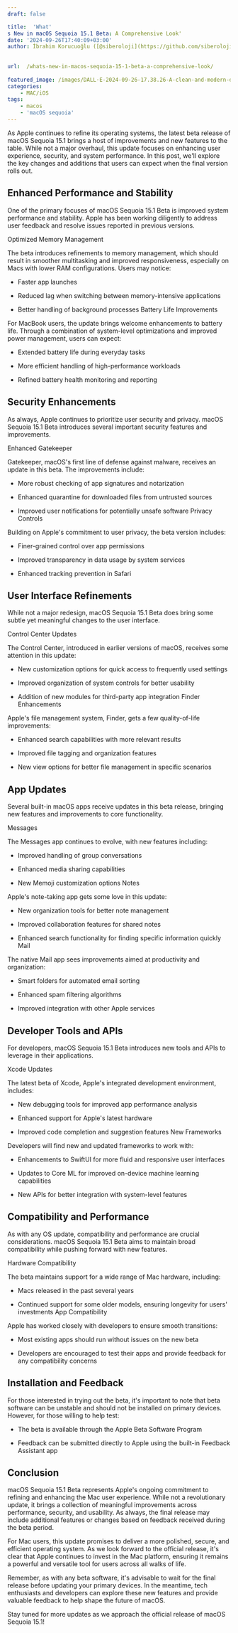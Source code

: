 ```yaml
---
draft: false

title:  'What'
s New in macOS Sequoia 15.1 Beta: A Comprehensive Look'
date: '2024-09-26T17:40:09+03:00'
author: İbrahim Korucuoğlu ([@siberoloji](https://github.com/siberoloji))
 
 
url:  /whats-new-in-macos-sequoia-15-1-beta-a-comprehensive-look/
 
featured_image: /images/DALL·E-2024-09-26-17.38.26-A-clean-and-modern-depiction-of-macOS-Sequoia-with-a-sleek-laptop-displaying-a-vibrant-desktop-background-of-a-majestic-giant-sequoia-forest-in-the-b.webp
categories:
    - MAC/iOS
tags:
    - macos
    - 'macOS sequoia'
---
```



As Apple continues to refine its operating systems, the latest beta release of macOS Sequoia 15.1 brings a host of improvements and new features to the table. While not a major overhaul, this update focuses on enhancing user experience, security, and system performance. In this post, we'll explore the key changes and additions that users can expect when the final version rolls out.



## Enhanced Performance and Stability



One of the primary focuses of macOS Sequoia 15.1 Beta is improved system performance and stability. Apple has been working diligently to address user feedback and resolve issues reported in previous versions.



Optimized Memory Management



The beta introduces refinements to memory management, which should result in smoother multitasking and improved responsiveness, especially on Macs with lower RAM configurations. Users may notice:


* Faster app launches

* Reduced lag when switching between memory-intensive applications

* Better handling of background processes
Battery Life Improvements



For MacBook users, the update brings welcome enhancements to battery life. Through a combination of system-level optimizations and improved power management, users can expect:


* Extended battery life during everyday tasks

* More efficient handling of high-performance workloads

* Refined battery health monitoring and reporting
## Security Enhancements



As always, Apple continues to prioritize user security and privacy. macOS Sequoia 15.1 Beta introduces several important security features and improvements.



Enhanced Gatekeeper



Gatekeeper, macOS's first line of defense against malware, receives an update in this beta. The improvements include:


* More robust checking of app signatures and notarization

* Enhanced quarantine for downloaded files from untrusted sources

* Improved user notifications for potentially unsafe software
Privacy Controls



Building on Apple's commitment to user privacy, the beta version includes:


* Finer-grained control over app permissions

* Improved transparency in data usage by system services

* Enhanced tracking prevention in Safari
## User Interface Refinements



While not a major redesign, macOS Sequoia 15.1 Beta does bring some subtle yet meaningful changes to the user interface.



Control Center Updates



The Control Center, introduced in earlier versions of macOS, receives some attention in this update:


* New customization options for quick access to frequently used settings

* Improved organization of system controls for better usability

* Addition of new modules for third-party app integration
Finder Enhancements



Apple's file management system, Finder, gets a few quality-of-life improvements:


* Enhanced search capabilities with more relevant results

* Improved file tagging and organization features

* New view options for better file management in specific scenarios
## App Updates



Several built-in macOS apps receive updates in this beta release, bringing new features and improvements to core functionality.



Messages



The Messages app continues to evolve, with new features including:


* Improved handling of group conversations

* Enhanced media sharing capabilities

* New Memoji customization options
Notes



Apple's note-taking app gets some love in this update:


* New organization tools for better note management

* Improved collaboration features for shared notes

* Enhanced search functionality for finding specific information quickly
Mail



The native Mail app sees improvements aimed at productivity and organization:


* Smart folders for automated email sorting

* Enhanced spam filtering algorithms

* Improved integration with other Apple services
## Developer Tools and APIs



For developers, macOS Sequoia 15.1 Beta introduces new tools and APIs to leverage in their applications.



Xcode Updates



The latest beta of Xcode, Apple's integrated development environment, includes:


* New debugging tools for improved app performance analysis

* Enhanced support for Apple's latest hardware

* Improved code completion and suggestion features
New Frameworks



Developers will find new and updated frameworks to work with:


* Enhancements to SwiftUI for more fluid and responsive user interfaces

* Updates to Core ML for improved on-device machine learning capabilities

* New APIs for better integration with system-level features
## Compatibility and Performance



As with any OS update, compatibility and performance are crucial considerations. macOS Sequoia 15.1 Beta aims to maintain broad compatibility while pushing forward with new features.



Hardware Compatibility



The beta maintains support for a wide range of Mac hardware, including:


* Macs released in the past several years

* Continued support for some older models, ensuring longevity for users' investments
App Compatibility



Apple has worked closely with developers to ensure smooth transitions:


* Most existing apps should run without issues on the new beta

* Developers are encouraged to test their apps and provide feedback for any compatibility concerns
## Installation and Feedback



For those interested in trying out the beta, it's important to note that beta software can be unstable and should not be installed on primary devices. However, for those willing to help test:


* The beta is available through the Apple Beta Software Program

* Feedback can be submitted directly to Apple using the built-in Feedback Assistant app
## Conclusion



macOS Sequoia 15.1 Beta represents Apple's ongoing commitment to refining and enhancing the Mac user experience. While not a revolutionary update, it brings a collection of meaningful improvements across performance, security, and usability. As always, the final release may include additional features or changes based on feedback received during the beta period.



For Mac users, this update promises to deliver a more polished, secure, and efficient operating system. As we look forward to the official release, it's clear that Apple continues to invest in the Mac platform, ensuring it remains a powerful and versatile tool for users across all walks of life.



Remember, as with any beta software, it's advisable to wait for the final release before updating your primary devices. In the meantime, tech enthusiasts and developers can explore these new features and provide valuable feedback to help shape the future of macOS.



Stay tuned for more updates as we approach the official release of macOS Sequoia 15.1!
